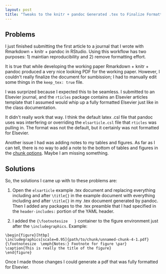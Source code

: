 ```yaml
---
layout: post
title: "Tweaks to the knitr + pandoc Generated .tex to Finalize Formatting"
---
```


## Problems

I just finished submitting the first article to a journal that I wrote with Rmarkdown + knitr + pandoc in RStudio. Using this workflow has two purposes: 1) maintian reproducibility and 2) remove formatting effort. 

It is true that while developing the working paper Rmarkdown + knitr + pandoc produced a very nice looking PDF for the working paper. However, I couldn't really finalize the document for sumbission; I had to manually edit some things in the `keep_tex: true` file. 

I was surprized because I expected this to be seamless. I submitted to an Elsevier journal, and the `rticles` package contains an Elsevier articles template that I assumed would whip up a fully formatted Elsevier just like in the class documentation. 

It didn't really work that way. I think the default latex .csl file that pandoc uses was interfering or overriding the `elsarticle.csl` file that `rticles` was pulling in. The format was not the default, but it certainly was not formatted for Elsevier. 

Another issue I had was adding notes to my tables and figures. As far as I can tell, there is no way to add a note to the bottom of tables and figures in the [chunk options](http://yihui.name/knitr/options/). Maybe I am missing something. 

## Solutions

So, the solutions I came up with to these problems are: 

1. Open the `elsarticle` example .tex document and replacing everything including and after `\title{}` in the example document with everything including and after `\title{}` in my .tex document generated by pandoc. Then I added any packages to the .tex preamble that I had specified in the `header-includes:` portion of the YAML header. 

2. I added the `{\footnotesize   }` container to the figure environment just after the `\includegraphics`. Example:

```
\begin{figure}[htbp]
\includegraphics[scale=0.95]{path/to/chunk/unnamed-chunk-4-1.pdf}
{\footnotesize  \emph{Notes:} Footnote for figure \par}
\caption{This is really the title of the figure}
\end{figure}

```

Once I made those changes I could generate a pdf that was fully formatted for Elsevier. 


